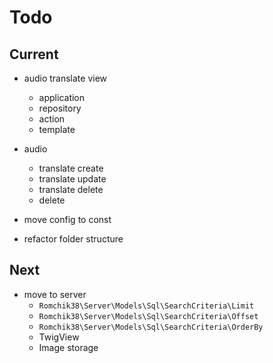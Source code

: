 # Todo

## Current

- audio translate view
  - application
  - repository
  - action
  - template

- audio
  - translate create
  - translate update
  - translate delete
  - delete

- move config to const
- refactor folder structure

## Next

- move to server
  - `Romchik38\Server\Models\Sql\SearchCriteria\Limit`
  - `Romchik38\Server\Models\Sql\SearchCriteria\Offset`
  - `Romchik38\Server\Models\Sql\SearchCriteria\OrderBy`
  - TwigView
  - Image storage
  